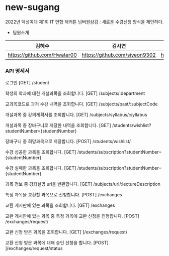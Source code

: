 # new-sugang
2022년 덕성여대 제1회 IT 연합 해커톤 넘버원삼김 : 새로운 수강신청 방식을 제안하다. 

- 팀원소개

|김혜수|김시연|원종은|
|---|---|---|
|https://github.com/Hwater00|https://github.com/siyeon9302|https://github.com/jongeun2


### API 명세서 ###
로그인 
[GET] /student

학생의 학과에 대한 개설과목을 조회합니다.
[GET] /subjects/:department

교과목코드로 과거 수강 내역을 조회합니다.
[GET] /subjects/past/:subjectCode

개설과목 중 강의계획서를 조회합니다.
[GET] /subjects/syllabus/:syllabus

개설과목 중 장바구니로 저장한 내역을 조회합니다.
[GET] /students/wishlist?studentNumber={studentNumber}

장바구니 중 희망과목으로 저장합니다.
[POST]  /students/wishlist/

수강 성공한 과목을 조회합니다.
[GET] /students/subscription?studentNumber={studentNumber}

수강 실패한 과목을 조회합니다.
[GET] /students/subscription?studentNumber={studentNumber}

과목 정보 중 강좌설명 url을 반환합니다.
[GET] /subjects/url/:lectureDescription

특정 과목을 교환할 과목으로 신청합니다.
[POST] /exchanges

교환 게시판에 있는 과목을 조회합니다.
[GET]  /exchanges

교환 게시판에 있는 과목 중 특정 과목에 교환 신청을 진행합니다.
[POST] /exchanges/request/

교환 신청 받은 과목을 조회합니다.
[GET] ]/exchanges/request/

교환 신청 받은 과목에 대해 승인 신청을 합니다.
[POST] ]/exchanges/request/status
